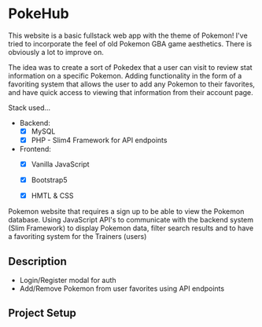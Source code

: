 # PokeHub
This website is a basic fullstack web app with the theme of Pokemon!
I've tried to incorporate the feel of old Pokemon GBA game aesthetics. There is obviously a lot to improve on.

The idea was to create a sort of Pokedex that a user can visit to review stat information on a specific Pokemon. Adding functionality in the form of a favoriting system that allows the user to add any Pokemon to their favorites, and have quick access to viewing that information from their account page.

Stack used...
- Backend:
    - [X] MySQL
    - [X] PHP - Slim4 Framework for API endpoints
- Frontend:
    - [X] Vanilla JavaScript
    - [X] Bootstrap5
    - [X] HMTL & CSS




 Pokemon website that requires a sign up to be able to view the Pokemon database. Using JavaScript API's to communicate with the backend system (Slim Framework) to display Pokemon data, filter search results and to have a favoriting system for the Trainers (users)


## Description



* Login/Register modal for auth
* Add/Remove Pokemon from user favorites using API endpoints



## Project Setup